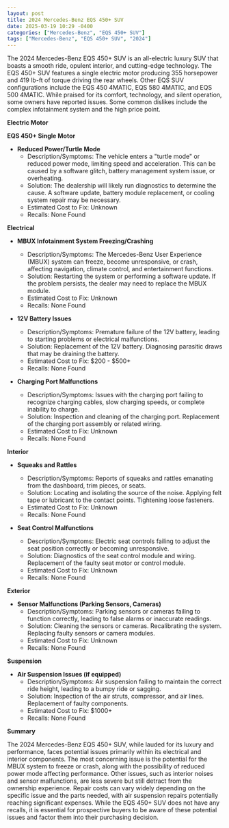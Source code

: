 ```yaml
---
layout: post
title: 2024 Mercedes-Benz EQS 450+ SUV
date: 2025-03-19 10:29 -0400
categories: ["Mercedes-Benz", "EQS 450+ SUV"]
tags: ["Mercedes-Benz", "EQS 450+ SUV", "2024"]
---
```

The 2024 Mercedes-Benz EQS 450+ SUV is an all-electric luxury SUV that boasts a smooth ride, opulent interior, and cutting-edge technology. The EQS 450+ SUV features a single electric motor producing 355 horsepower and 419 lb-ft of torque driving the rear wheels. Other EQS SUV configurations include the EQS 450 4MATIC, EQS 580 4MATIC, and EQS 500 4MATIC. While praised for its comfort, technology, and silent operation, some owners have reported issues. Some common dislikes include the complex infotainment system and the high price point.

**Electric Motor**

**EQS 450+ Single Motor**

*   **Reduced Power/Turtle Mode**
    *   Description/Symptoms: The vehicle enters a "turtle mode" or reduced power mode, limiting speed and acceleration. This can be caused by a software glitch, battery management system issue, or overheating.
    *   Solution: The dealership will likely run diagnostics to determine the cause. A software update, battery module replacement, or cooling system repair may be necessary.
    *   Estimated Cost to Fix: Unknown
    *   Recalls: None Found

**Electrical**

*   **MBUX Infotainment System Freezing/Crashing**
    *   Description/Symptoms: The Mercedes-Benz User Experience (MBUX) system can freeze, become unresponsive, or crash, affecting navigation, climate control, and entertainment functions.
    *   Solution: Restarting the system or performing a software update. If the problem persists, the dealer may need to replace the MBUX module.
    *   Estimated Cost to Fix: Unknown
    *   Recalls: None Found

*   **12V Battery Issues**
    *   Description/Symptoms: Premature failure of the 12V battery, leading to starting problems or electrical malfunctions.
    *   Solution: Replacement of the 12V battery. Diagnosing parasitic draws that may be draining the battery.
    *   Estimated Cost to Fix: $200 - $500+
    *   Recalls: None Found

*   **Charging Port Malfunctions**
    *   Description/Symptoms: Issues with the charging port failing to recognize charging cables, slow charging speeds, or complete inability to charge.
    *   Solution: Inspection and cleaning of the charging port. Replacement of the charging port assembly or related wiring.
    *   Estimated Cost to Fix: Unknown
    *   Recalls: None Found

**Interior**

*   **Squeaks and Rattles**
    *   Description/Symptoms: Reports of squeaks and rattles emanating from the dashboard, trim pieces, or seats.
    *   Solution: Locating and isolating the source of the noise. Applying felt tape or lubricant to the contact points. Tightening loose fasteners.
    *   Estimated Cost to Fix: Unknown
    *   Recalls: None Found

*   **Seat Control Malfunctions**
    *   Description/Symptoms: Electric seat controls failing to adjust the seat position correctly or becoming unresponsive.
    *   Solution: Diagnostics of the seat control module and wiring. Replacement of the faulty seat motor or control module.
    *   Estimated Cost to Fix: Unknown
    *   Recalls: None Found

**Exterior**

*   **Sensor Malfunctions (Parking Sensors, Cameras)**
    *   Description/Symptoms: Parking sensors or cameras failing to function correctly, leading to false alarms or inaccurate readings.
    *   Solution: Cleaning the sensors or cameras. Recalibrating the system. Replacing faulty sensors or camera modules.
    *   Estimated Cost to Fix: Unknown
    *   Recalls: None Found

**Suspension**

*   **Air Suspension Issues (if equipped)**
    *   Description/Symptoms: Air suspension failing to maintain the correct ride height, leading to a bumpy ride or sagging.
    *   Solution: Inspection of the air struts, compressor, and air lines. Replacement of faulty components.
    *   Estimated Cost to Fix: $1000+
    *   Recalls: None Found

**Summary**

The 2024 Mercedes-Benz EQS 450+ SUV, while lauded for its luxury and performance, faces potential issues primarily within its electrical and interior components. The most concerning issue is the potential for the MBUX system to freeze or crash, along with the possibility of reduced power mode affecting performance. Other issues, such as interior noises and sensor malfunctions, are less severe but still detract from the ownership experience. Repair costs can vary widely depending on the specific issue and the parts needed, with air suspension repairs potentially reaching significant expenses. While the EQS 450+ SUV does not have any recalls, it is essential for prospective buyers to be aware of these potential issues and factor them into their purchasing decision.

